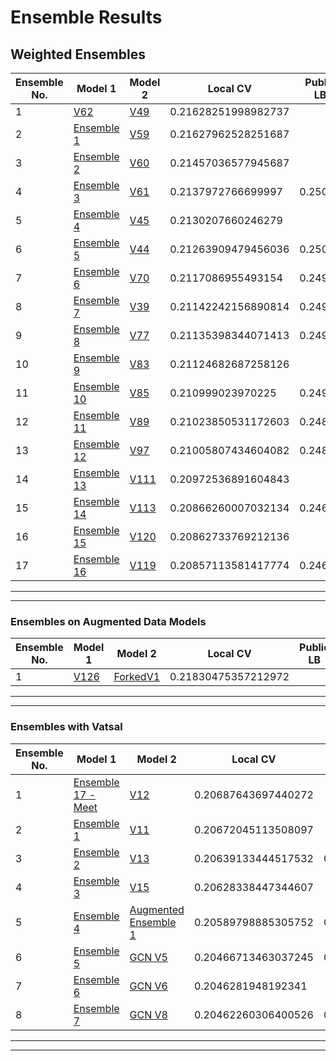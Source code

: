 # Ensemble Results

## Weighted Ensembles

Ensemble No.|Model 1|Model 2|Local CV|Public LB|Weights|Link|  
|---|---|---|---|---|---|---|
|1|[V62](https://www.kaggle.com/meemr5/openvaccine-lstm-gru?scriptVersionId=43399062)|[V49](https://www.kaggle.com/meemr5/openvaccine-lstm-gru?scriptVersionId=43213601)|0.21628251998982737||0.48|[Sub](.)|
|2|[Ensemble 1](.)|[V59](https://www.kaggle.com/meemr5/openvaccine-lstm-gru?scriptVersionId=43333635)|0.21627962528251687||0.98|[Sub](.)|
|3|[Ensemble 2](.)|[V60](https://www.kaggle.com/meemr5/openvaccine-lstm-gru?scriptVersionId=43336233)|0.21457036577945687||0.73|[Sub](.)|
|4|[Ensemble 3](.)|[V61](https://www.kaggle.com/meemr5/openvaccine-lstm-gru?scriptVersionId=43346922)|0.2137972766699997|0.25003|0.82|[Sub](https://www.kaggle.com/submissions/17322080/17322080.raw)|
|5|[Ensemble 4](https://www.kaggle.com/submissions/17322080/17322080.raw)|[V45](https://www.kaggle.com/meemr5/openvaccine-lstm-gru?scriptVersionId=43182145)|0.2130207660246279||0.81|[Sub](.)|
|6|[Ensemble 5](.)|[V44](https://www.kaggle.com/meemr5/openvaccine-lstm-gru?scriptVersionId=43166075)|0.21263909479456036|0.25007|0.86|[Sub](https://www.kaggle.com/submissions/17330121/17330121.raw)|
|7|[Ensemble 6](https://www.kaggle.com/submissions/17330121/17330121.raw)|[V70](https://www.kaggle.com/meemr5/openvaccine-lstm-gru?scriptVersionId=43491219)|0.2117086955493154|0.24969|0.83|[Sub](https://www.kaggle.com/submissions/17334591/17334591.raw)|
|8|[Ensemble 7](https://www.kaggle.com/submissions/17334591/17334591.raw)|[V39](https://www.kaggle.com/meemr5/openvaccine-lstm-gru?scriptVersionId=43158018)|0.21142242156890814|0.24976|0.88|[Sub](https://www.kaggle.com/submissions/17335386/17335386.raw)|
|9|[Ensemble 8](https://www.kaggle.com/submissions/17335386/17335386.raw)|[V77](https://www.kaggle.com/meemr5/openvaccine-lstm-gru?scriptVersionId=43534014)|0.21135398344071413|0.24957|0.95|[Sub](https://www.kaggle.com/submissions/17342399/17342399.raw)
|10|[Ensemble 9](https://www.kaggle.com/submissions/17342399/17342399.raw)|[V83](https://www.kaggle.com/meemr5/openvaccine-lstm-gru?scriptVersionId=43591459)|0.21124682687258126||0.93|[Sub](.)|
|11|[Ensemble 10](.)|[V85](https://www.kaggle.com/meemr5/openvaccine-lstm-gru?scriptVersionId=43595128)|0.210999023970225|0.24915|0.9|[Sub](https://www.kaggle.com/submissions/17354605/17354605.raw)|
|12|[Ensemble 11](https://www.kaggle.com/submissions/17354605/17354605.raw)|[V89](https://www.kaggle.com/meemr5/openvaccine-lstm-gru?scriptVersionId=43614628)|0.21023850531172603|0.24887|0.82|[Sub](https://www.kaggle.com/submissions/17357379/17357379.raw)|
|13|[Ensemble 12](https://www.kaggle.com/submissions/17357379/17357379.raw)|[V97](https://www.kaggle.com/meemr5/openvaccine-lstm-gru?scriptVersionId=43688193)|0.21005807434604082|0.24879|0.9|[Sub](https://www.kaggle.com/submissions/17369085/17369085.raw)|
|14|[Ensemble 13](https://www.kaggle.com/submissions/17369085/17369085.raw)|[V111](https://www.kaggle.com/meemr5/openvaccine-transformers-lstm-gru?scriptVersionId=43948406)|0.20972536891604843||0.87|[Sub](.)|
|15|[Ensemble 14](.)|[V113](https://www.kaggle.com/meemr5/openvaccine-transformers-lstm-gru?scriptVersionId=43948912)|0.20866260007032134|0.24685|0.8|[Sub](https://www.kaggle.com/submissions/17417169/17417169.raw)|
|16|[Ensemble 15](.)|[V120](https://www.kaggle.com/meemr5/openvaccine-transformers-lstm-gru?scriptVersionId=43995351)|0.20862733769212136||0.96|[Sub](.)|
|17|[Ensemble 16](.)|[V119](https://www.kaggle.com/meemr5/openvaccine-transformers-lstm-gru?scriptVersionId=43994018)|0.20857113581417774|0.24699|0.95|[Sub](https://www.kaggle.com/submissions/17433548/17433548.raw)|

---
---

### Ensembles on Augmented Data Models

Ensemble No.|Model 1|Model 2|Local CV|Public LB|Weights|Link|  
|---|---|---|---|---|---|---|
|1|[V126](https://www.kaggle.com/meemr5/openvaccine-transformers-lstm-gru?scriptVersionId=44073844)|[ForkedV1](https://www.kaggle.com/meemr5/fork-of-openvaccine-transformers-lstm-gru?scriptVersionId=44079856)|0.21830475357212972||0.49||

---
---

### Ensembles with Vatsal

Ensemble No.|Model 1|Model 2|Local CV|Public LB|Weights|Link|  
|---|---|---|---|---|---|---|
|1|[Ensemble 17 - Meet](.)|[V12](https://www.kaggle.com/vatsalparsaniya/openvaccine-model-training-augmentation?scriptVersionId=43901162)|0.20687643697440272||0.77||
|2|[Ensemble 1](.)|[V11](https://www.kaggle.com/vatsalparsaniya/openvaccine-model-training-augmentation?scriptVersionId=43878399)|0.20672045113508097||0.92||
|3|[Ensemble 2](.)|[V13](https://www.kaggle.com/vatsalparsaniya/openvaccine-model-training-augmentation?scriptVersionId=43901471)|0.20639133444517532|0.24531|0.89|[Sub](https://www.kaggle.com/submissions/17428948/17428948.raw)|
|4|[Ensemble 3](https://www.kaggle.com/submissions/17428948/17428948.raw)|[V15](https://www.kaggle.com/vatsalparsaniya/openvaccine-model-training-augmentation?scriptVersionId=44067782)|0.20628338447344607||0.92||
|5|[Ensemble 4](.)|[Augmented Ensemble 1](.)|0.20589798885305752|0.24528|0.85|[Sub](https://www.kaggle.com/submissions/17445627/17445627.raw)|
|6|[Ensemble 5](https://www.kaggle.com/submissions/17445627/17445627.raw)|[GCN V5](https://www.kaggle.com/meemr5/openvaccine-gnn-attn-cnn-4e89a2?scriptVersionId=44173117)|0.20466713463037245|0.24366|0.83|[Sub](https://www.kaggle.com/submissions/17461562/17461562.raw)|
|7|[Ensemble 6](https://www.kaggle.com/submissions/17461562/17461562.raw)|[GCN V6](https://www.kaggle.com/meemr5/openvaccine-gnn-attn-cnn-4e89a2?scriptVersionId=44177721)|0.2046281948192341||0.97|[Sub](.)|
|8|[Ensemble 7](.)|[GCN V8](https://www.kaggle.com/meemr5/openvaccine-gnn-attn-cnn-4e89a2?scriptVersionId=44184238)|0.20462260306400526|0.24355|0.99|[Sub](.)|

---
---
